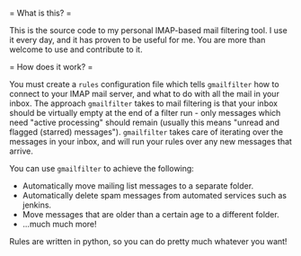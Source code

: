 = What is this? =

This is the source code to my personal IMAP-based mail filtering tool. I use it every day, and it has proven to be useful for me. You are more than welcome to use and contribute to it.

= How does it work? =

You must create a `rules` configuration file which tells `gmailfilter` how to connect to your IMAP mail server, and what to do with all the mail in your inbox. The approach `gmailfilter` takes to mail filtering is that your inbox should be virtually empty at the end of a filter run - only messages which need "active processing" should remain (usually this means "unread and flagged (starred) messages"). `gmailfilter` takes care of iterating over the messages in your inbox, and will run your rules over any new messages that arrive. 

You can use `gmailfilter` to achieve the following:

 * Automatically move mailing list messages to a separate folder.
 * Automatically delete spam messages from automated services such as jenkins.
 * Move messages that are older than a certain age to a different folder.
 * ...much much more!

 Rules are written in python, so you can do pretty much whatever you want!